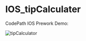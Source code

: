 # IOS_tipCalculater
CodePath IOS Prework Demo:

![tipCalculator](https://user-images.githubusercontent.com/42686380/186604891-e665b151-6a21-4b59-a4d8-216a424d3a14.gif)
